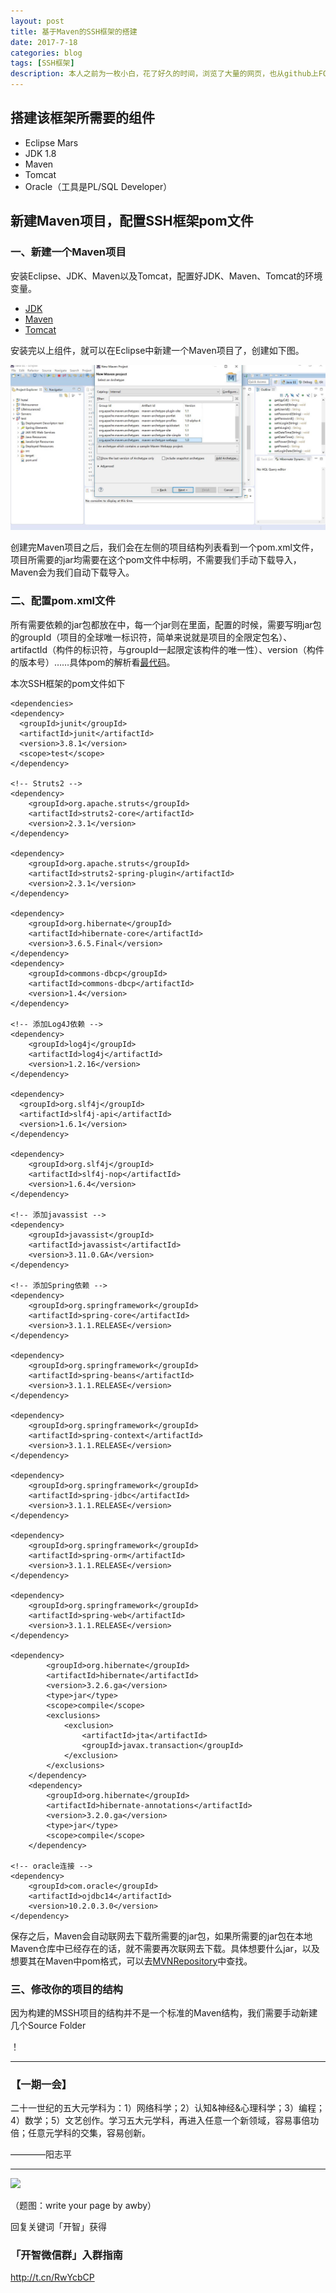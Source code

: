 ```yaml
---
layout: post
title: 基于Maven的SSH框架的搭建
date: 2017-7-18
categories: blog
tags: [SSH框架]
description: 本人之前为一枚小白，花了好久的时间，浏览了大量的网页，也从github上FORK了别人了的代码进行观摩，终于自己成功搭建了基于Maven的SSH（Struts2 2.3.1+ Spring 3.1.1.RELEASE+ Hibernate 3.2.6.GA）框架。
---
```


## 搭建该框架所需要的组件

* Eclipse Mars
* JDK 1.8
* Maven
* Tomcat
* Oracle（工具是PL/SQL Developer）

## 新建Maven项目，配置SSH框架pom文件

### 一、新建一个Maven项目

安装Eclipse、JDK、Maven以及Tomcat，配置好JDK、Maven、Tomcat的环境变量。

* [JDK](https://blog.my-eclipse.cn/jdk-install-classpath.html)
* [Maven](http://wiki.jikexueyuan.com/project/maven/environment-setup.html)
* [Tomcat](https://github.com/judasn/Linux-Tutorial/blob/master/Tomcat-Install-And-Settings.md)

安装完以上组件，就可以在Eclipse中新建一个Maven项目了，创建如下图。

![mavenProject.jpg](https://raw.githubusercontent.com/zlchanger/PictureForMarkDown/master/maven_SSH/mavenCreate.JPG)

创建完Maven项目之后，我们会在左侧的项目结构列表看到一个pom.xml文件，项目所需要的jar均需要在这个pom文件中标明，不需要我们手动下载导入，Maven会为我们自动下载导入。

### 二、配置pom.xml文件

所有需要依赖的jar包都放在<dependencies/>中，每一个jar则在<dependency/>里面，配置的时候，需要写明jar包的groupId（项目的全球唯一标识符，简单来说就是项目的全限定包名）、artifactId（构件的标识符，与groupId一起限定该构件的唯一性）、version（构件的版本号）……具体pom的解析看[最代码](http://www.zuidaima.com/share/1781583829978112.htm)。

本次SSH框架的pom文件如下

	<dependencies>
    <dependency>
      <groupId>junit</groupId>
      <artifactId>junit</artifactId>
      <version>3.8.1</version>
      <scope>test</scope>
    </dependency>
	
	<!-- Struts2 -->  
    <dependency>  
        <groupId>org.apache.struts</groupId>  
        <artifactId>struts2-core</artifactId>  
        <version>2.3.1</version>  
    </dependency>  
      
    <dependency>  
        <groupId>org.apache.struts</groupId>  
        <artifactId>struts2-spring-plugin</artifactId>  
        <version>2.3.1</version>  
    </dependency> 
    
    <dependency>  
        <groupId>org.hibernate</groupId>  
        <artifactId>hibernate-core</artifactId>  
        <version>3.6.5.Final</version>  
    </dependency>  
    <dependency>  
        <groupId>commons-dbcp</groupId>  
        <artifactId>commons-dbcp</artifactId>  
        <version>1.4</version>  
    </dependency> 
    
    <!-- 添加Log4J依赖 -->  
    <dependency>  
        <groupId>log4j</groupId>  
        <artifactId>log4j</artifactId>  
        <version>1.2.16</version>  
    </dependency>  
      
    <dependency>  
      <groupId>org.slf4j</groupId>  
      <artifactId>slf4j-api</artifactId>  
      <version>1.6.1</version>  
    </dependency>  
      
    <dependency>  
        <groupId>org.slf4j</groupId>  
        <artifactId>slf4j-nop</artifactId>  
        <version>1.6.4</version>  
    </dependency>
    
    <!-- 添加javassist -->  
    <dependency>  
        <groupId>javassist</groupId>  
        <artifactId>javassist</artifactId>  
        <version>3.11.0.GA</version>  
    </dependency>
    
    <!-- 添加Spring依赖 -->  
    <dependency>  
        <groupId>org.springframework</groupId>  
        <artifactId>spring-core</artifactId>  
        <version>3.1.1.RELEASE</version>  
    </dependency>  
      
    <dependency>  
        <groupId>org.springframework</groupId>  
        <artifactId>spring-beans</artifactId>  
        <version>3.1.1.RELEASE</version>  
    </dependency>  
      
    <dependency>  
        <groupId>org.springframework</groupId>  
        <artifactId>spring-context</artifactId>  
        <version>3.1.1.RELEASE</version>  
    </dependency>  
      
    <dependency>  
        <groupId>org.springframework</groupId>  
        <artifactId>spring-jdbc</artifactId>  
        <version>3.1.1.RELEASE</version>  
    </dependency>  
      
    <dependency>  
        <groupId>org.springframework</groupId>  
        <artifactId>spring-orm</artifactId>  
        <version>3.1.1.RELEASE</version>  
    </dependency>  
      
    <dependency>  
        <groupId>org.springframework</groupId>  
        <artifactId>spring-web</artifactId>  
        <version>3.1.1.RELEASE</version>  
    </dependency>
    
    <dependency>
			<groupId>org.hibernate</groupId>
			<artifactId>hibernate</artifactId>
			<version>3.2.6.ga</version>
			<type>jar</type>
			<scope>compile</scope>
			<exclusions>
				<exclusion>
					<artifactId>jta</artifactId>
					<groupId>javax.transaction</groupId>
				</exclusion>
			</exclusions>
		</dependency>
		<dependency>
			<groupId>org.hibernate</groupId>
			<artifactId>hibernate-annotations</artifactId>
			<version>3.2.0.ga</version>
			<type>jar</type>
			<scope>compile</scope>
		</dependency>
		
	<!-- oracle连接 -->
	<dependency>
		<groupId>com.oracle</groupId>
		<artifactId>ojdbc14</artifactId>
		<version>10.2.0.3.0</version>
	</dependency>

保存之后，Maven会自动联网去下载所需要的jar包，如果所需要的jar包在本地Maven仓库中已经存在的话，就不需要再次联网去下载。具体想要什么jar，以及想要其在Maven中pom格式，可以去[MVNRepository](https://mvnrepository.com/)中查找。

### 三、修改你的项目的结构

因为构建的MSSH项目的结构并不是一个标准的Maven结构，我们需要手动新建几个Source Folder

！[]()

---

### **【一期一会】**

二十一世纪的五大元学科为：1）网络科学；2）认知&神经&心理科学；3）编程；4）数学；5）文艺创作。学习五大元学科，再进入任意一个新领域，容易事倍功倍；任意元学科的交集，容易创新。

————阳志平

----

![](http://cnfeat.qiniudn.com/signitrue-2015-03-05.png)


（题图：write your page by awby）

回复关键词「开智」获得

### 「开智微信群」入群指南

http://t.cn/RwYcbCP












